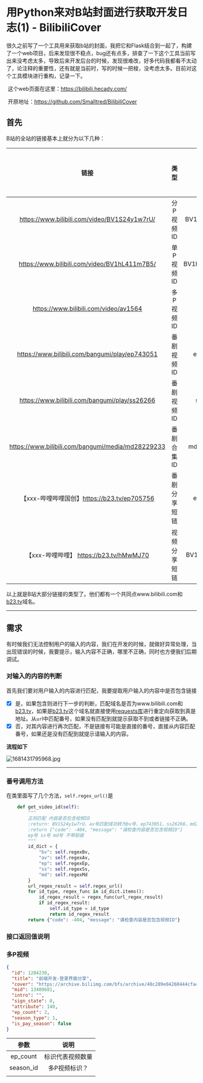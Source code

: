 # 用Python来对B站封面进行获取开发日志(1) - BilibiliCover

​	很久之前写了一个工具用来获取b站的封面，我把它和Flask结合到一起了，构建了一个web项目，后来发现很不稳点，bug还有点多，排查了一下这个工具当前写出来没考虑太多，导致后来开发后台的时候，发现很难改，好多代码我都看不太动了，论注释的重要性，还有就是当前时，写的时候一把梭，没考虑太多。目前对这个工具模块进行重构，记录一下。

​	这个web页面在这里：https://bilibili.hecady.com/

​	开原地址：https://github.com/Smalltred/BilibiliCover

## 首先

B站的全站的链接基本上就分为以下几种：

|                       链接                        |     类型     |     番号      | 是否重定向 |
| :-----------------------------------------------: | :----------: | :-----------: | :--------: |
|   https://www.bilibili.com/video/BV1S24y1w7rU/    |  分P视频ID   | BV1S24y1w7rU  |     否     |
|   https://www.bilibili.com/video/BV1hL411m7B5/    |  单P视频ID   | BV1hL411m7B5/ |     否     |
|       https://www.bilibili.com/video/av1564       |  多P视频ID   |    av1564     |     否     |
|  https://www.bilibili.com/bangumi/play/ep743051   |  番剧视频ID  |   ep743051    |     否     |
|   https://www.bilibili.com/bangumi/play/ss26266   |  番剧视频ID  |    ss26266    |     否     |
| https://www.bilibili.com/bangumi/media/md28229233 |  番剧合集ID  |  md28229233   |     否     |
|    【xxx-哔哩哔哩国创】https://b23.tv/ep705756    | 番剧分享短链 |   ep705756    |     是     |
|      【xxx-哔哩哔哩】 https://b23.tv/hMwMJ70      | 视频分享短链 | BV1Kg4y1s73a  |     是     |

以上就是B站大部分链接的类型了。他们都有一个共同点www.bilibili.com和[b23.tv]()域名。

------



## 需求

​	有时候我们无法控制用户的输入的内容，我们在开发的时候，就做好异常处理，当出现错误的时候，我要提示，输入内容不正确，哪里不正确，同时也方便我们后期调试。

### 对输入的内容的判断

首先我们要对用户输入的内容进行匹配，我要提取用户输入的内容中是否包含链接

- [x] 是，如果包含则进行下一步的判断，匹配域名是否为www.bilibili.com和[b23.tv]()，如果是[b23.tv]()这个域名就直接使用[requests库](https://requests.readthedocs.io/projects/cn/zh_CN/latest/)进行重定向获取到真是地址。从`ur`l中匹配番号，如果没有匹配到就提示获取不到或者链接不正确。
- [x] 否，对其内容进行再次匹配，不是链接有可能是直接的番号，直接从内容匹配番号，如果还是没有匹配到就提示请输入的内容。

**流程如下**

![1681431795968.jpg](https://img.hecady.com/i/2023/2023004014064389cf582a3f.jpg)

------

### 番号调用方法

在类里面写了几个方法，`self.regex_url()`是

```python
    def get_video_id(self):
        """
        正则匹配 内容是否包含视频ID
        :return: BV1S24y1w7rU、av号匹配成功转为bv号、ep743051、ss26266、md28229233
        :return {"code": -404, "message": "请检查内容是否包含视频ID"}
        ep号 ss号 md号 不带前缀
        """
        id_dict = {
            "bv": self.regexBv,
            "av": self.regexAv,
            "ep": self.regexEp,
            "ss": self.regexSs,
            "md": self.regexMd
        }
        url_regex_result = self.regex_url()
        for id_type, regex_func in id_dict.items():
            id_regex_result = regex_func(url_regex_result)
            if id_regex_result:
                self.id_type = id_type
                return id_regex_result
        return {"code": -404, "message": "请检查内容是否包含视频ID"}
```

### 接口返回值说明

### 多P视频 

```json
{
  "id": 1284230,
  "title": "前端开发-登录界面分享",
  "cover": "https://archive.biliimg.com/bfs/archive/48c289e04260444cfa46365c9b26018e72fd61b8.jpg",
  "mid": 13409681,
  "intro": "",
  "sign_state": 0,
  "attribute": 140,
  "ep_count": 2,
  "season_type": 1,
  "is_pay_season": false
}
```

|   参数    |       说明       |
| :-------: | :--------------: |
| ep_count  | 标识代表视频数量 |
| season_id |  多P视频标识？   |
|           |                  |




